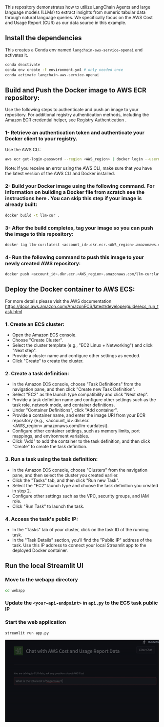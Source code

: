This repository demonstrates how to utilize LangChain Agents and large language models (LLMs) to extract insights from numeric tabular data through natural language queries. We specifically focus on the AWS Cost and Usage Report (CUR) as our data source in this example.

## Install the dependencies 
This creates a Conda env named `langchain-aws-service-openai` and activates it.
```bash
conda deactivate
conda env create -f environment.yml # only needed once
conda activate langchain-aws-service-openai
```


## Build and Push the Docker image to AWS ECR repository: 

Use the following steps to authenticate and push an image to your repository. For additional registry authentication methods, including the Amazon ECR credential helper, see Registry Authentication .

### 1- Retrieve an authentication token and authenticate your Docker client to your registry.
Use the AWS CLI:

```bash
aws ecr get-login-password --region <AWS_region> | docker login --username AWS --password-stdin <account_id>.dkr.ecr.<AWS_region>.amazonaws.com/llm-cur:latest

```
Note: If you receive an error using the AWS CLI, make sure that you have the latest version of the AWS CLI and Docker installed.

### 2- Build your Docker image using the following command. For information on building a Docker file from scratch see the instructions here . You can skip this step if your image is already built:

```bash
docker build -t llm-cur .
```

### 3- After the build completes, tag your image so you can push the image to this repository:

```bash
docker tag llm-cur:latest <account_id>.dkr.ecr.<AWS_region>.amazonaws.com/llm-cur:latest
```

### 4- Run the following command to push this image to your newly created AWS repository:
```bash
docker push <account_id>.dkr.ecr.<AWS_region>.amazonaws.com/llm-cur:latest

```
## Deploy the Docker container to AWS ECS:
For more details please visit the AWS documentation https://docs.aws.amazon.com/AmazonECS/latest/developerguide/ecs_run_task.html

### 1. Create an ECS cluster:
- Open the Amazon ECS console.
- Choose "Create Cluster".
- Select the cluster template (e.g., "EC2 Linux + Networking") and click "Next step".
- Provide a cluster name and configure other settings as needed.
- Click "Create" to create the cluster.

### 2. Create a task definition:
- In the Amazon ECS console, choose "Task Definitions" from the navigation pane, and then click "Create new Task Definition".
- Select "EC2" as the launch type compatibility and click "Next step".
- Provide a task definition name and configure other settings such as the task role, network mode, and container definitions.
- Under "Container Definitions", click "Add container".
- Provide a container name, and enter the image URI from your ECR repository (e.g., <account_id>.dkr.ecr.<AWS_region>.amazonaws.com/llm-cur:latest).
- Configure other container settings, such as memory limits, port mappings, and environment variables.
- Click "Add" to add the container to the task definition, and then click "Create" to create the task definition.

### 3. Run a task using the task definition:
- In the Amazon ECS console, choose "Clusters" from the navigation pane, and then select the cluster you created earlier.
- Click the "Tasks" tab, and then click "Run new Task".
- Select the "EC2" launch type and choose the task definition you created in step 2.
- Configure other settings such as the VPC, security groups, and IAM role.
- Click "Run Task" to launch the task.

### 4. Access the task's public IP:
- In the "Tasks" tab of your cluster, click on the task ID of the running task.
- In the "Task Details" section, you'll find the "Public IP" address of the task. Use this IP address to connect your local Streamlit app to the deployed Docker container.



## Run the local Streamlit UI 
### Move to the webapp directory
```bash
cd webapp
```

### Update the `<your-api-endpoint>` in `api.py` to the ECS task public IP 

### Start the web application
```bash
streamlit run app.py
```

![](webapp/images/aws_cur_data.gif)